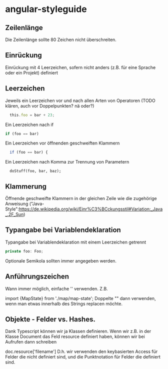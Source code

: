 # angular-styleguide

## Zeilenlänge
Die Zeilenlänge sollte 80 Zeichen nicht überschreiten.

## Einrückung
Einrückung mit 4 Leerzeichen, sofern nicht anders (z.B. für eine Sprache oder ein Projekt) definiert

## Leerzeichen
Jeweils ein Leerzeichen vor und nach allen Arten von Operatoren (TODO klären, auch vor Doppelpunkten? nä oder?)

```javascript
  this.foo = bar + 23;
```

Ein Leerzeichen nach if

```javascript
if (foo == bar)
```

Ein Leerzeichen vor öffnenden geschweiften Klammern

```javascript
  if (foo == bar) {
```

Ein Leerzeichen nach Komma zur Trennung von Parametern

```
  doStuff(foo, bar, baz);
```

## Klammerung

Öffnende geschweifte Klammern in der gleichen Zeile wie die zugehörige Anweisung ("Java-Style":https://de.wikipedia.org/wiki/Einr%C3%BCckungsstil#Variation:_Java_.2F_Sun)

## Typangabe bei Variablendeklaration

Typangabe bei Variablendeklaration mit einem Leerzeichen getrennt

```javascript
private foo: Foo;
```
Optionale Semikola sollten immer angegeben werden.

## Anführungszeichen

Wann immer möglich, einfache '' verwenden. Z.B.

import {MapState} from './map/map-state';
Doppelte "" dann verwenden, wenn man etwas innerhalb des Strings replacen möchte.

## Objekte - Felder vs. Hashes.

Dank Typescript können wir ja Klassen definieren. Wenn wir z.B. in der Klasse Document das Feld resource definiert haben,
können wir bei Aufrufen dann schreiben

doc.resource['filename']
D.h. wir verwenden den keybasierten Access für Felder die nicht definiert sind, und die Punktnotation für Felder die definiert sind.






